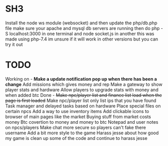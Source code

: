 # SH3

Install the node ws module (websocket) and then update the php/db.php file
make sure your apache and mysql db servers are running then do php -S localhost:3000 in one terminal and node socket.js in another
this was made using php-7.4 im unsure if it will work in other versions but you can try it out

# TODO

Working on - **Make a update notification pop up when there has been a change**
Add missions which gives money and rep
Make a gateway to show player stats and hardware
Allow players to upgrade stats with money and when added btc
Done - ~~Make npc/player list and finance list load when the page is first loaded~~
Make npc/player list only list ips that you have found
Task manager and delayed tasks based on hardware
Place special files on certain npcs
Add a way to use inventory items
Add clickable icons to browser of main pages like the market
Buying stuff from market costs money
Btc covertion to money and money to btc
Notepad and user notes on npcs/players
Make chat more secure so players can't fake there username
Add a bit more style to the game
Harass jesse about how good my game is
clean up some of the code and continue to harass jesse